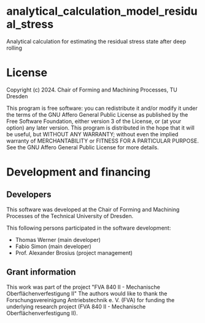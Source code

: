 # analytical_calculation_model_residual_stress
Analytical calculation for estimating the residual stress state after deep rolling

# License

Copyright (c) 2024. Chair of Forming and Machining Processes, TU Dresden  

This program is free software: you can redistribute it and/or modify
it under the terms of the GNU Affero General Public License as
published by the Free Software Foundation, either version 3 of the
License, or (at your option) any later version.
This program is distributed in the hope that it will be useful,
but WITHOUT ANY WARRANTY; without even the implied warranty of
MERCHANTABILITY or FITNESS FOR A PARTICULAR PURPOSE.  See the
GNU Affero General Public License for more details.


# Development and financing

## Developers
This software was developed at the Chair of Forming and Machining Processes
of the Technical University of Dresden.

This following persons participated in the software development:

* Thomas Werner (main developer)
* Fabio Simon (main developer)
* Prof. Alexander Brosius (project management)


## Grant information
This work was part of the project "FVA 840 II - Mechanische Oberflächenverfestigung II"
The authors would like to thank the Forschungsvereinigung Antriebstechnik e. V. (FVA) for funding the underlying research project (FVA 840 II - Mechanische Oberflächenverfestigung II).

